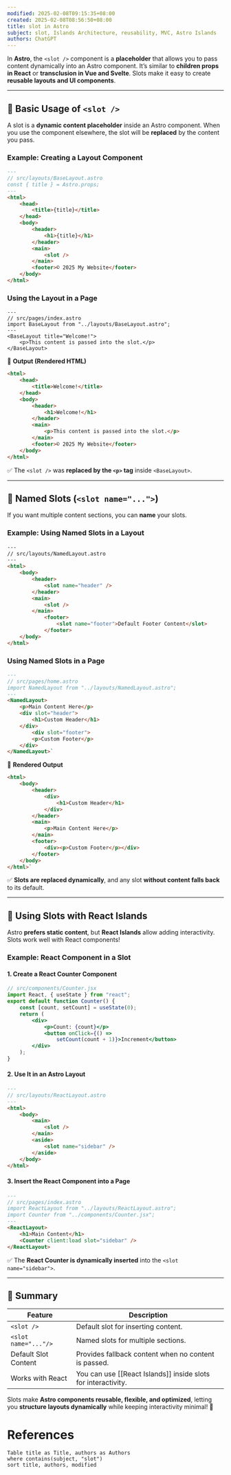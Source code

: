 ```yaml
---
modified: 2025-02-08T09:15:35+08:00
created: 2025-02-08T08:56:50+08:00
title: slot in Astro
subject: slot, Islands Architecture, reusability, MVC, Astro Islands
authors: ChatGPT
---
```


In **Astro**, the `<slot />` component is a **placeholder** that allows you to pass content dynamically into an Astro component. It’s similar to **children props in React** or **transclusion in Vue and Svelte**. Slots make it easy to create **reusable layouts and UI components**.

---

## **🔹 Basic Usage of `<slot />`**

A slot is a **dynamic content placeholder** inside an Astro component. When you use the component elsewhere, the slot will be **replaced** by the content you pass.

### **Example: Creating a Layout Component**


```markdown
--- 
// src/layouts/BaseLayout.astro 
const { title } = Astro.props; 
---  
<html>   
	<head>     
		<title>{title}</title>   
	</head>   
	<body>     
		<header>       
			<h1>{title}</h1>     
		</header>     
		<main>       
			<slot />     
		</main>     
		<footer>© 2025 My Website</footer>   
	</body> 
</html>
```
### **Using the Layout in a Page**

```
--- 
// src/pages/index.astro 
import BaseLayout from "../layouts/BaseLayout.astro"; 
---  
<BaseLayout title="Welcome!">   
	<p>This content is passed into the slot.</p> 
</BaseLayout>
```

🔹 **Output (Rendered HTML)**

```html
<html>   
	<head>     
		<title>Welcome!</title>   
	</head>   
	<body>     
		<header>       
			<h1>Welcome!</h1>     
		</header>     
		<main>       
			<p>This content is passed into the slot.</p> 
		</main>     
		<footer>© 2025 My Website</footer>   
	</body> 
</html>
```

✅ The `<slot />` was **replaced by the `<p>` tag** inside `<BaseLayout>`.

---

## **🔹 Named Slots (`<slot name="...">`)**

If you want multiple content sections, you can **name** your slots.

### **Example: Using Named Slots in a Layout**

```html
--- 
// src/layouts/NamedLayout.astro 
---  
<html>   
	<body>     
		<header>       
			<slot name="header" />     
		</header>     
		<main>       
			<slot />     
		</main>     
			<footer>       
				<slot name="footer">Default Footer Content</slot>   
			</footer>   
	</body> 
</html>
```

### **Using Named Slots in a Page**

```markdown
--- 
// src/pages/home.astro 
import NamedLayout from "../layouts/NamedLayout.astro"; 
---  
<NamedLayout>   
	<p>Main Content Here</p>    
	<div slot="header">     
		<h1>Custom Header</h1>   
	</div>    
		<div slot="footer">     
		<p>Custom Footer</p>   
	</div> 
</NamedLayout>`
```

🔹 **Rendered Output**

```markdown
<html>   
	<body>     
		<header>       
			<div>
				<h1>Custom Header</h1>
			</div>     
		</header>     
		<main>       
			<p>Main Content Here</p>     
		</main>     
		<footer>       
			<div><p>Custom Footer</p></div>     
		</footer>   
	</body> 
</html>`
```

✅ **Slots are replaced dynamically**, and any slot **without content falls back** to its default.

---

## **🔹 Using Slots with React Islands**

Astro **prefers static content**, but **React Islands** allow adding interactivity. Slots work well with React components!

### **Example: React Component in a Slot**

#### **1. Create a React Counter Component**

```jsx
// src/components/Counter.jsx 
import React, { useState } from "react";  
export default function Counter() {   
	const [count, setCount] = useState(0);      
	return (     
		<div>       
			<p>Count: {count}</p>       
			<button onClick={() => 
				setCount(count + 1)}>Increment</button>     
		</div>   
	); 
}
```

#### **2. Use It in an Astro Layout**

```markdown
---
// src/layouts/ReactLayout.astro 
---  
<html>   
	<body>     
		<main>       
			<slot />     
		</main>     
		<aside>       
			<slot name="sidebar" />     
		</aside>   
	</body> 
</html>
```

#### **3. Insert the React Component into a Page**

```markdown
--- 
// src/pages/index.astro 
import ReactLayout from "../layouts/ReactLayout.astro"; 
import Counter from "../components/Counter.jsx"; 
---  
<ReactLayout>   
	<h1>Main Content</h1>    
	<Counter client:load slot="sidebar" /> 
</ReactLayout>
```

✅ The **React Counter is dynamically inserted** into the `<slot name="sidebar">`.

---

## **🔹 Summary**

|Feature|Description|
|---|---|
|`<slot />`|Default slot for inserting content.|
|`<slot name="..."/>`|Named slots for multiple sections.|
|Default Slot Content|Provides fallback content when no content is passed.|
|Works with React|You can use [[React Islands]] inside slots for interactivity.|

Slots make **Astro components reusable, flexible, and optimized**, letting you **structure layouts dynamically** while keeping interactivity minimal! 🚀

# References
```dataview 
Table title as Title, authors as Authors
where contains(subject, "slot")
sort title, authors, modified
```